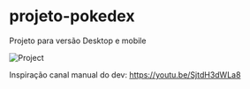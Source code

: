 # projeto-pokedex

Projeto para versão Desktop e mobile


![Project](https://user-images.githubusercontent.com/75697499/229914889-bf15ee43-e4c9-4378-8469-729d6cfd2672.png)


Inspiração canal manual do dev: https://youtu.be/SjtdH3dWLa8
